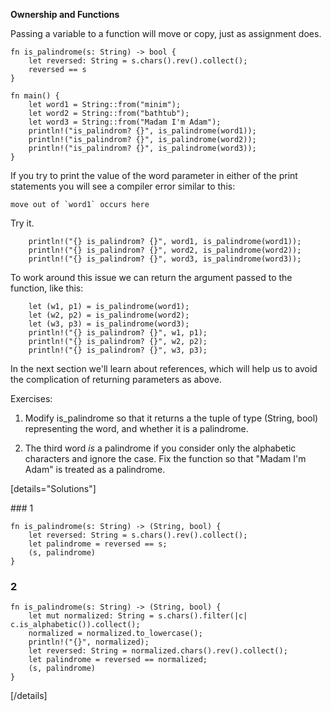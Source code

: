 **Ownership and Functions**

Passing a variable to a function will move or copy, just as assignment does. 

```
fn is_palindrome(s: String) -> bool {
    let reversed: String = s.chars().rev().collect();
    reversed == s
}

fn main() {
    let word1 = String::from("minim");
    let word2 = String::from("bathtub");
    let word3 = String::from("Madam I'm Adam");   
    println!("is_palindrom? {}", is_palindrome(word1));
    println!("is_palindrom? {}", is_palindrome(word2));
    println!("is_palindrom? {}", is_palindrome(word3));
}
```

If you try to print the value of the word parameter in either of the print statements you will see a compiler error similar to this:

```
move out of `word1` occurs here
```

Try it.

```
    println!("{} is_palindrom? {}", word1, is_palindrome(word1));
    println!("{} is_palindrom? {}", word2, is_palindrome(word2));
    println!("{} is_palindrom? {}", word3, is_palindrome(word3));
```

To work around this issue we can return the argument passed to the function, like this:

```
    let (w1, p1) = is_palindrome(word1);
    let (w2, p2) = is_palindrome(word2);
    let (w3, p3) = is_palindrome(word3);
    println!("{} is_palindrom? {}", w1, p1);
    println!("{} is_palindrom? {}", w2, p2);
    println!("{} is_palindrom? {}", w3, p3);
```    

In the next section we'll learn about references, which will help us to avoid the complication of returning parameters as above.

Exercises:

1. Modify is_palindrome so that it returns a the tuple of type (String, bool) representing the word, and whether it is a palindrome.

2. The third word _is_ a palindrome if you consider only the alphabetic characters and ignore the case. Fix the function so that "Madam I'm Adam" is treated as a palindrome. 

[details="Solutions"]

### 1
```
fn is_palindrome(s: String) -> (String, bool) {
    let reversed: String = s.chars().rev().collect();
    let palindrome = reversed == s;
    (s, palindrome)
}
```

### 2

```
fn is_palindrome(s: String) -> (String, bool) {
    let mut normalized: String = s.chars().filter(|c| c.is_alphabetic()).collect();
    normalized = normalized.to_lowercase();
    println!("{}", normalized);
    let reversed: String = normalized.chars().rev().collect();
    let palindrome = reversed == normalized;
    (s, palindrome)
}
```

[/details]
